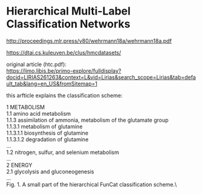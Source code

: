 # Hierarchical Multi-Label Classification Networks


http://proceedings.mlr.press/v80/wehrmann18a/wehrmann18a.pdf


https://dtai.cs.kuleuven.be/clus/hmcdatasets/

original article (htc.pdf):\
https://limo.libis.be/primo-explore/fulldisplay?docid=LIRIAS261263&context=L&vid=Lirias&search_scope=Lirias&tab=default_tab&lang=en_US&fromSitemap=1

this arfticle explains the classification scheme:

1 METABOLISM\
1.1 amino acid metabolism\
1.1.3 assimilation of ammonia, metabolism of the glutamate group\
1.1.3.1 metabolism of glutamine\
1.1.3.1.1 biosynthesis of glutamine\
1.1.3.1.2 degradation of glutamine\
...\
1.2 nitrogen, sulfur, and selenium metabolism\
...\
2 ENERGY\
2.1 glycolysis and gluconeogenesis\
...\
Fig. 1. A small part of the hierarchical FunCat classification scheme.\